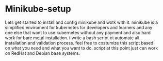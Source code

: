 # Minikube-setup

Lets get started to install and config minikube and wotk with it. minikube is a simplified enviroment for kubernetes for developers and learners and any one else that want to use kubernetes without any payment and also hard work for bare metal installation. i write a bash script ot automate all installation and validation process. 
feel free to costumize this script based on what you need and what you want to do. script at this point just can work on RedHat and Debian base systems. 
